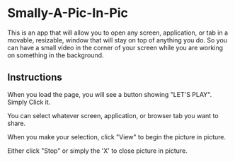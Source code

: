# Smally-A-Pic-In-Pic


This is an app that will allow you to open any screen, application, or tab in a movable, resizable, window that will stay on top of anything you do. So you can have a small video in the corner of your screen while you are working on something in the background.

## Instructions

When you load the page, you will see a button showing "LET'S PLAY". Simply Click it.

You can select whatever screen, application, or browser tab you want to share.

When you make your selection, click "View" to begin the picture in picture.

Either click "Stop" or simply the 'X' to close picture in picture.
